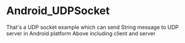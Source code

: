 # Android_UDPSocket
That's a UDP socket example which can send String message to UDP server in Android platform
Above including client and server
